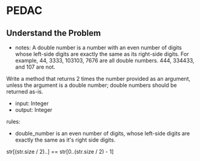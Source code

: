 # PEDAC

## Understand the Problem

- notes: A double number is a number with an even number of digits whose left-side digits are exactly the same as its right-side digits. For example, 44, 3333, 103103, 7676 are all double numbers. 444, 334433, and 107 are not.

Write a method that returns 2 times the number provided as an argument, unless the argument is a double number; double numbers should be returned as-is.

- input: Integer
- output: Integer

rules: 

  - double_number is an even number of digits, whose left-side digits are exactly the same as it's right side digits.




  str[(str.size / 2)..] == str[0..(str.size / 2) - 1]